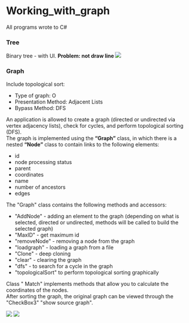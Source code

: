 # Working_with_graph
All programs wrote to C#
<h3>Tree</h3>
<p> Binary tree - with UI. <strong> Problem: not draw line </strong>
<img src="https://github.com/StrongerProgrammer7/Working_with_graph/assets/71569051/01d3f45a-afbc-4e75-bdd7-7d4bb469527a"/>
<h3>Graph</h3>
<p> Include topological sort:
  <ul>
    <li>Type of graph: O</li>
    <li> Presentation Method: Adjacent Lists </li>
    <li>Bypass Method: DFS</li>
 </ul>
An application is allowed to create a graph (directed or undirected via vertex adjacency lists), check for cycles, and perform topological sorting (DFS). <br> The graph is implemented using the <strong>“Graph”</strong> class, in which there is a nested <strong>“Node”</strong> class to contain links to the following elements:
  <ul>
    <li>id</li>
    <li> node processing status</li>
    <li>parent</li>
    <li>coordinates</li>
    <li>name</li>
    <li> number of ancestors</li>
    <li>edges</li>
 </ul>
 The "Graph" class contains the following methods and accessors: 
 <ul>
  <li> "AddNode" - adding an element to the graph (depending on what is selected, directed or undirected, methods will be called to build the selected graph)</li>
    <li> "MaxID" - get maximum id </li>
    <li> "removeNode" - removing a node from the graph</li>
    <li>"loadgraph" - loading a graph from a file</li>
    <li>"Clone" - deep cloning </li>
    <li> "clear" - clearing the graph </li>
    <li>"dfs" - to search for a cycle in the graph</li>
  <li>"topologicalSort" to perform topological sorting graphically</li>
  </ul>
Class " Match" implements methods that allow you to calculate the coordinates of the nodes.<br>
After sorting the graph, the original graph can be viewed through the "CheckBox3" "show source graph".
</p>
<img src="https://github.com/StrongerProgrammer7/Working_with_graph/assets/71569051/a93e7be4-8d0b-43a3-bd0f-87e35ed05a63"/>
<img src="https://github.com/StrongerProgrammer7/Working_with_graph/assets/71569051/7f128550-02dd-4a63-9428-258520ef366b"/>

